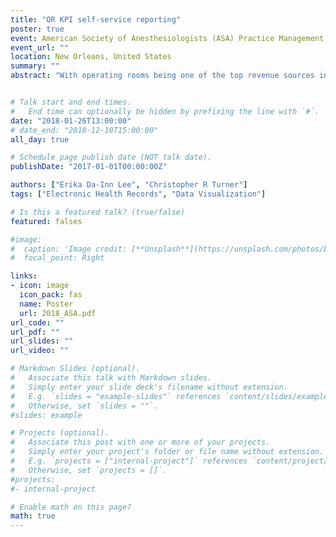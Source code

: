 ```yaml
---
title: "OR KPI self-service reporting"
poster: true
event: American Society of Anesthesiologists (ASA) Practice Management
event_url: ""
location: New Orleans, United States
summary: ""
abstract: "With operating rooms being one of the top revenue sources in the acute-care setting, it is crucial to monitor key performance indicators (KPIs) such as case volume, room turnover, and block utilization in order to maximize efficiency. Putting such data in the hands of perioperative leaders empowers them to pivot quickly based on up-to-date operational data. We present our collaborative effort in creating a one-stop solution for OR KPIs as a case study in increasing self-service reporting capacity while lowering technical debt to meet a large academic organization’s data demand. We discuss the major access barriers to data that motivated this effort and our objectives. The implementation steps and user experience designed to meet those goals are demonstrated. We quantify the success in building a self-service data consumer community as well as in lowering  technical overhead and debt. Finally, we look to the future for meeting business challenges and opportunities for our organization."


# Talk start and end times.
#   End time can optionally be hidden by prefixing the line with `#`.
date: "2018-01-26T13:00:00"
# date_end: "2018-12-10T15:00:00"
all_day: true

# Schedule page publish date (NOT talk date).
publishDate: "2017-01-01T00:00:00Z"

authors: ["Erika Da-Inn Lee", "Christopher R Turner"]
tags: ["Electronic Health Records", "Data Visualization"]

# Is this a featured talk? (true/false)
featured: falses

#image:
#  caption: 'Image credit: [**Unsplash**](https://unsplash.com/photos/bzdhc5b3Bxs)'
#  focal_point: Right

links: 
- icon: image
  icon_pack: fas
  name: Poster
  url: 2018_ASA.pdf
url_code: ""
url_pdf: ""
url_slides: ""
url_video: ""

# Markdown Slides (optional).
#   Associate this talk with Markdown slides.
#   Simply enter your slide deck's filename without extension.
#   E.g. `slides = "example-slides"` references `content/slides/example-slides.md`.
#   Otherwise, set `slides = ""`.
#slides: example

# Projects (optional).
#   Associate this post with one or more of your projects.
#   Simply enter your project's folder or file name without extension.
#   E.g. `projects = ["internal-project"]` references `content/project/deep-learning/index.md`.
#   Otherwise, set `projects = []`.
#projects:
#- internal-project

# Enable math on this page?
math: true
---
```

